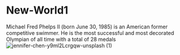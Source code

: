 # New-World1
Michael Fred Phelps II (born June 30, 1985) is an American former competitive swimmer. He is the most successful and most decorated Olympian of all time with a total of 28 medals
![jennifer-chen-y9ml2Lcrgqw-unsplash (1)](https://github.com/user-attachments/assets/68771ecd-837f-46e7-8e29-9bcf585b5a1f)
